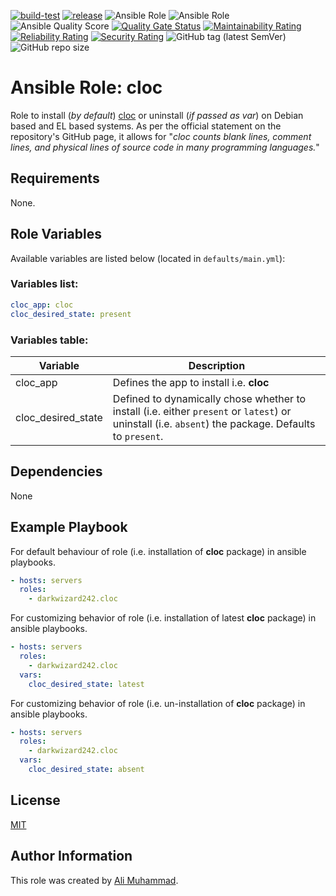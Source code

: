 [![build-test](https://github.com/darkwizard242/ansible-role-cloc/workflows/build-and-test/badge.svg?branch=master)](https://github.com/darkwizard242/ansible-role-cloc/actions?query=workflow%3Abuild-and-test) [![release](https://github.com/darkwizard242/ansible-role-cloc/workflows/release/badge.svg)](https://github.com/darkwizard242/ansible-role-cloc/actions?query=workflow%3Arelease) ![Ansible Role](https://img.shields.io/ansible/role/50800?color=dark%20green) ![Ansible Role](https://img.shields.io/ansible/role/d/50800?color=dark&style=flat-square) ![Ansible Quality Score](https://img.shields.io/ansible/quality/50800?label=ansible%20quality%20score) [![Quality Gate Status](https://sonarcloud.io/api/project_badges/measure?project=ansible-role-cloc&metric=alert_status)](https://sonarcloud.io/dashboard?id=ansible-role-cloc) [![Maintainability Rating](https://sonarcloud.io/api/project_badges/measure?project=ansible-role-cloc&metric=sqale_rating)](https://sonarcloud.io/dashboard?id=ansible-role-cloc) [![Reliability Rating](https://sonarcloud.io/api/project_badges/measure?project=ansible-role-cloc&metric=reliability_rating)](https://sonarcloud.io/dashboard?id=ansible-role-cloc) [![Security Rating](https://sonarcloud.io/api/project_badges/measure?project=ansible-role-cloc&metric=security_rating)](https://sonarcloud.io/dashboard?id=ansible-role-cloc) ![GitHub tag (latest SemVer)](https://img.shields.io/github/tag/darkwizard242/ansible-role-cloc?label=release) ![GitHub repo size](https://img.shields.io/github/repo-size/darkwizard242/ansible-role-cloc?color=orange&style=flat-square)

# Ansible Role: cloc

Role to install (_by default_) [cloc](https://github.com/AlDanial/cloc) or uninstall (_if passed as var_) on Debian based and EL based systems. As per the official statement on the repository's GitHub page, it allows for "_cloc counts blank lines, comment lines, and physical lines of source code in many programming languages._"

## Requirements

None.

## Role Variables

Available variables are listed below (located in `defaults/main.yml`):

### Variables list:

```yaml
cloc_app: cloc
cloc_desired_state: present
```

### Variables table:

Variable           | Description
------------------ | ----------------------------------------------------------------------------------------------------------------------------------------------------
cloc_app           | Defines the app to install i.e. **cloc**
cloc_desired_state | Defined to dynamically chose whether to install (i.e. either `present` or `latest`) or uninstall (i.e. `absent`) the package. Defaults to `present`.

## Dependencies

None

## Example Playbook

For default behaviour of role (i.e. installation of **cloc** package) in ansible playbooks.

```yaml
- hosts: servers
  roles:
    - darkwizard242.cloc
```

For customizing behavior of role (i.e. installation of latest **cloc** package) in ansible playbooks.

```yaml
- hosts: servers
  roles:
    - darkwizard242.cloc
  vars:
    cloc_desired_state: latest
```

For customizing behavior of role (i.e. un-installation of **cloc** package) in ansible playbooks.

```yaml
- hosts: servers
  roles:
    - darkwizard242.cloc
  vars:
    cloc_desired_state: absent
```

## License

[MIT](https://github.com/darkwizard242/ansible-role-cloc/blob/master/LICENSE)

## Author Information

This role was created by [Ali Muhammad](https://www.alimuhammad.dev/).
